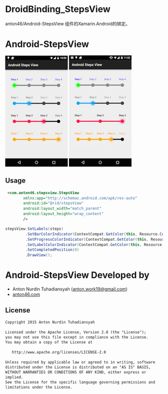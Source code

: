 # DroidBinding_StepsView
anton46/Android-StepsView 组件的Xamarin.Android的绑定。

# Android-StepsView

![Example image](./image1.png) ![Example image](./image2.png)

## Usage

```xml
 <com.anton46.stepsview.StepsView
        xmlns:app="http://schemas.android.com/apk/res-auto"
        android:id="@+id/stepsView"
        android:layout_width="match_parent"
        android:layout_height="wrap_content"
        />
```

```C#
stepsView.SetLabels(steps)
         .SetBarColorIndicator(ContextCompat.GetColor(this, Resource.Color.material_blue_grey_800))
         .SetProgressColorIndicator(ContextCompat.GetColor(this, Resource.Color.orange))
         .SetLabelColorIndicator(ContextCompat.GetColor(this, Resource.Color.orange))
         .SetCompletedPosition(0)
         .DrawView();
```

Android-StepsView Developed by
========================
* Anton Nurdin Tuhadiansyah (anton.work19@gmail.com)
* [anton46.com][1]

[1]: http://anton46.com

License
-----------

```
Copyright 2015 Anton Nurdin Tuhadiansyah

Licensed under the Apache License, Version 2.0 (the "License");
you may not use this file except in compliance with the License.
You may obtain a copy of the License at

   http://www.apache.org/licenses/LICENSE-2.0

Unless required by applicable law or agreed to in writing, software
distributed under the License is distributed on an "AS IS" BASIS,
WITHOUT WARRANTIES OR CONDITIONS OF ANY KIND, either express or implied.
See the License for the specific language governing permissions and
limitations under the License.
```